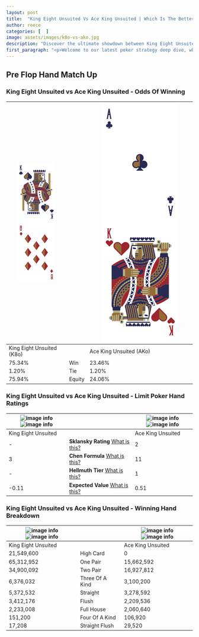 ```yaml
---
layout: post
title:  "King Eight Unsuited Vs Ace King Unsuited | Which Is The Better Hand In Poker? A Complete Guide"
author: reece
categories: [  ]
image: assets/images/k8o-vs-ako.jpg
description: "Discover the ultimate showdown between King Eight Unsuited and Ace King Unsuited in poker! Uncover the odds, strategies, and scenarios where one hand triumphs over the other. Get ready to up your poker game with this thrilling analysis."
first_paragraph: "<p>Welcome to our latest poker strategy deep dive, where we're pitting two distinct hands against each other in a high-stakes showdown: King Eight Unsuited vs Ace King Unsuited.</p><p>In the dynamic world of poker, every decision counts, and knowing which hand holds the upper hand is key to your success at the table.</p><p>In this article, we'll dissect these two hands, explore the scenarios where one dominates the other, and equip you with the knowledge to make strategic choices that can tip the odds in your favor.</p><p>Get ready to unravel the intriguing dynamics of these poker hands and elevate your game to new heights.</p>"
---
```




[comment]: # (sp0)

## Pre Flop Hand Match Up

<div class="table hand-ratings" markdown="1"> 



### King Eight Unsuited vs Ace King Unsuited - Odds Of Winning


    
| ![image info](assets/images/hand1/k.png) ![image info](assets/images/hand1/8o.png) |  | ![image info](assets/images/hand2/a.png) ![image info](assets/images/hand2/ko.png) |
| -------- | -------- | -------- |
| King Eight Unsuited (K8o) |  | Ace King Unsuited (AKo) |
| 75.34% | Win | 23.46% |
| 1.20% | Tie | 1.20% |
| 75.94% | Equity | 24.06% |




[comment]: # (sp1)



### King Eight Unsuited vs Ace King Unsuited - Limit Poker Hand Ratings


    
| ![image info](https://www.riverpairs.com/assets/images/hand1/k.png) ![image info](https://www.riverpairs.com/assets/images/hand1/8o.png) |  | ![image info](https://www.riverpairs.com/assets/images/hand2/a.png) ![image info](https://www.riverpairs.com/assets/images/hand2/ko.png) |
| -------- | -------- | -------- |
| King Eight Unsuited |  | Ace King Unsuited |
| - | **Sklansky Rating** [What is this?](/sklansky-rating-explained) | 2 |
| 3 | **Chen Formula** [What is this?](/chen-formula-explained) | 11 |
| - | **Hellmuth Tier** [What is this?](/Hellmuth-tier-explained) | 1 |
| -0.11 | **Expected Value** [What is this?](/expected-value-explained) | 0.51 |




[comment]: # (sp2)



### King Eight Unsuited vs Ace King Unsuited - Winning Hand Breakdown


    
| ![image info](https://www.riverpairs.com/assets/images/hand1/k.png) ![image info](https://www.riverpairs.com/assets/images/hand1/8o.png) |  | ![image info](https://www.riverpairs.com/assets/images/hand2/a.png) ![image info](https://www.riverpairs.com/assets/images/hand2/ko.png) |
| -------- | -------- | -------- |
| King Eight Unsuited |  | Ace King Unsuited |
| 21,549,600 | High Card | 0 |
| 65,312,952 | One Pair | 15,662,592 |
| 34,900,092 | Two Pair | 16,927,812 |
| 6,376,032 | Three Of A Kind | 3,100,200 |
| 5,372,532 | Straight | 3,278,592 |
| 3,412,176 | Flush | 2,209,536 |
| 2,233,008 | Full House | 2,060,640 |
| 151,200 | Four Of A Kind | 106,920 |
| 17,208 | Straight Flush | 29,520 |




[comment]: # (sp3)



</div>

[comment]: # (sp4)



[comment]: # (sp5)

